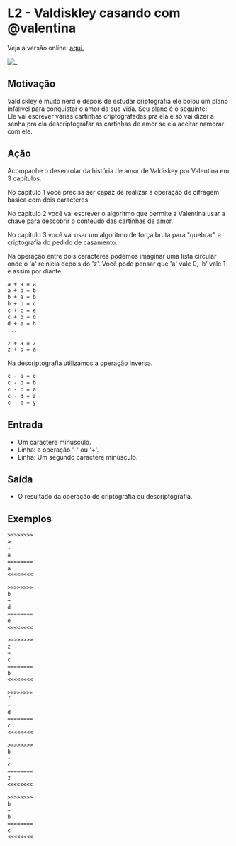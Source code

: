 # L2 - Valdiskley casando com @valentina

Veja a versão online: [aqui.](https://github.com/qxcodefup/arcade/blob/master/base/valentina/Readme.md)

![_](https://raw.githubusercontent.com/qxcodefup/arcade/master/base/valentina/cover.jpg)

## Motivação

Valdiskley é muito nerd e depois de estudar criptografia ele bolou um plano infalível para conquistar o amor da sua vida. Seu plano é o seguinte:  
Ele vai escrever várias cartinhas criptografadas pra ela e só vai dizer a senha pra ela descriptografar as cartinhas de amor se ela aceitar namorar com ele.

## Ação

Acompanhe o desenrolar da história de amor de Valdiskey por Valentina em 3 capítulos.

No capítulo 1 você precisa ser capaz de realizar a operação de cifragem básica com dois caracteres.

No capítulo 2 você vai escrever o algoritmo que permite a Valentina usar a chave para descobrir o conteúdo das cartinhas de amor.

No capítulo 3 você vai usar um algoritmo de força bruta para "quebrar" a criptografia do pedido de casamento.

Na operação entre dois caracteres podemos imaginar uma lista circular onde o 'a' reinicia depois do 'z'. Você pode pensar que 'a' vale 0, 'b' vale 1 e assim por diante.

``` txt
a + a = a 
a + b = b   
b + a = b 
b + b = c 
c + c = e 
c + b = d 
d + e = h
...

z + a = z
z + b = a
```

Na descriptografia utilizamos a operação inversa.

``` txt
c - a = c
c - b = b
c - c = a
c - d = z
c - e = y  
```

## Entrada

* Um caractere minusculo.
* Linha: a operação '-' ou '+'.
* Linha: Um segundo caractere minúsculo.

## Saída

* O resultado da operação de criptografia ou descriptografia.  

## Exemplos

``` txt
>>>>>>>>
a
+
a
========
a
<<<<<<<<

>>>>>>>>
b
+
d
========
e
<<<<<<<<

>>>>>>>>
z
+
c
========
b
<<<<<<<<

>>>>>>>>
f
-
d
========
c
<<<<<<<<

>>>>>>>>
b
-
c
========
z
<<<<<<<<

>>>>>>>>
b
+
b
========
c
<<<<<<<<
```


